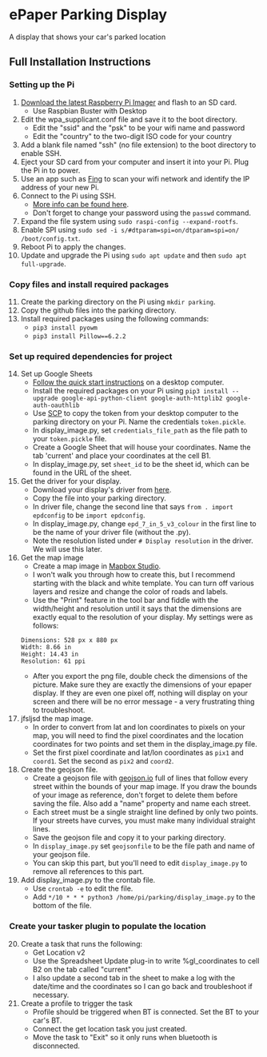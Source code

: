 # ePaper Parking Display
A display that shows your car's parked location

## Full Installation Instructions
### Setting up the Pi
1. [Download the latest Raspberry Pi Imager](https://www.raspberrypi.org/downloads/) and flash to an SD card.
   - Use Raspbian Buster with Desktop
2. Edit the wpa_supplicant.conf file and save it to the boot directory.
   - Edit the "ssid" and the "psk" to be your wifi name and password
   - Edit the "country" to the two-digit ISO code for your country
3. Add a blank file named "ssh" (no file extension) to the boot directory to enable SSH.
4. Eject your SD card from your computer and insert it into your Pi. Plug the Pi in to power.
5. Use an app such as [Fing](https://www.fing.com/) to scan your wifi network and identify the IP address of your new Pi.
6. Connect to the Pi using SSH.
   - [More info can be found here](https://www.raspberrypi.org/documentation/remote-access/README.md). 
   - Don't forget to change your password using the `passwd` command.
7. Expand the file system using `sudo raspi-config --expand-rootfs`.
8. Enable SPI using `sudo sed -i s/#dtparam=spi=on/dtparam=spi=on/ /boot/config.txt`.
9. Reboot Pi to apply the changes.
10. Update and upgrade the Pi using `sudo apt update` and then `sudo apt full-upgrade`.

### Copy files and install required packages
11. Create the parking directory on the Pi using `mkdir parking`.
12. Copy the github files into the parking directory.
13. Install required packages using the following commands:
    - `pip3 install pyowm`
    - `pip3 install Pillow==6.2.2`

### Set up required dependencies for project
14. Set up Google Sheets
    - [Follow the quick start instructions](https://developers.google.com/sheets/api/quickstart/python) on a desktop computer.
    - Install the required packages on your Pi using `pip3 install --upgrade google-api-python-client google-auth-httplib2 google-auth-oauthlib`
    - Use [SCP](https://www.raspberrypi.org/documentation/remote-access/ssh/scp.md) to copy the token from your desktop computer to the parking directory on your Pi. Name the credentials `token.pickle`.
    - In display_image.py, set `credentials_file_path` as the file path to your `token.pickle` file.
    - Create a Google Sheet that will house your coordinates. Name the tab 'current' and place your coordinates at the cell B1.
    - In display_image.py, set `sheet_id` to be the sheet id, which can be found in the URL of the sheet.
15. Get the driver for your display.
    - Download your display's driver from [here](https://github.com/waveshare/e-Paper/tree/master/RaspberryPi%26JetsonNano/python/lib/waveshare_epd).
    - Copy the file into your parking directory.
    - In driver file, change the second line that says `from . import epdconfig` to be `import epdconfig`.
    - In display_image.py, change `epd_7_in_5_v3_colour` in the first line to be the name of your driver file (without the .py).
    - Note the resolution listed under `# Display resolution` in the driver. We will use this later.
16. Get the map image
    - Create a map image in [Mapbox Studio](https://studio.mapbox.com/).
    - I won't walk you through how to create this, but I recommend starting with the black and white template. You can turn off various layers and resize and change the color of roads and labels.
    - Use the "Print" feature in the tool bar and fiddle with the width/height and resolution until it says that the dimensions are exactly equal to the resolution of your display. My settings were as follows:
    ```
    Dimensions: 528 px x 880 px
    Width: 8.66 in
    Height: 14.43 in
    Resolution: 61 ppi
    ```
    - After you export the png file, double check the dimensions of the picture. Make sure they are exactly the dimensions of your epaper display. If they are even one pixel off, nothing will display on your screen and there will be no error message - a very frustrating thing to troubleshoot.
17. jfsljsd the map image.
    - In order to convert from lat and lon coordinates to pixels on your map, you will need to find the pixel coordinates and the location coordinates for two points and set them in the display_image.py file.
    - Set the first pixel coordinate and lat/lon coordinates as `pix1` and `coord1`. Set the second as `pix2` and `coord2`.
18. Create the geojson file.
    - Create a geojson file with [geojson.io](http://geojson.io/) full of lines that follow every street within the bounds of your map image. If you draw the bounds of your image as reference, don't forget to delete them before saving the file. Also add a "name" property and name each street.
    - Each street must be a single straight line defined by only two points. If your streets have curves, you must make many individual straight lines.
    - Save the geojson file and copy it to your parking directory.
    - In `display_image.py` set `geojsonfile` to be the file path and name of your geojson file.
    - You can skip this part, but you'll need to edit `display_image.py` to remove all references to this part.
19. Add display_image.py to the crontab file.
    - Use `crontab -e` to edit the file.
    - Add `*/10 * * * python3 /home/pi/parking/display_image.py` to the bottom of the file.

### Create your tasker plugin to populate the location
20. Create a task that runs the following:
    - Get Location v2
    - Use the Spreadsheet Update plug-in to write %gl_coordinates to cell B2 on the tab called "current"
    - I also update a second tab in the sheet to make a log with the date/time and the coordinates so I can go back and troubleshoot if necessary.
21. Create a profile to trigger the task
    - Profile should be triggered when BT is connected. Set the BT to your car's BT.
    - Connect the get location task you just created.
    - Move the task to "Exit" so it only runs when bluetooth is disconnected.

